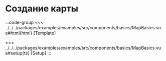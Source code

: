 # Создание карты

<script lang="ts" setup>
import MapComponent from 'examples/src/components/basics/MapBasics.vue';
</script>

<map-component/>

:::code-group
<<< ../../../packages/examples/examples/src/components/basics/MapBasics.vue#html{html} [Template]

<<< ../../../packages/examples/examples/src/components/basics/MapBasics.vue#setup{ts} [Setup]
:::
